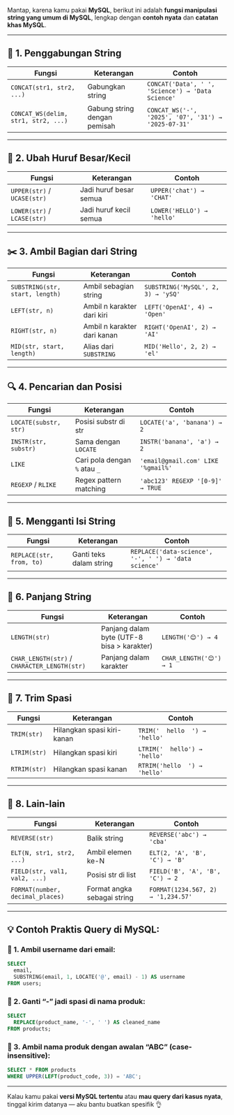 Mantap, karena kamu pakai **MySQL**, berikut ini adalah **fungsi manipulasi string yang umum di MySQL**, lengkap dengan **contoh nyata** dan **catatan khas MySQL**.

---

## 🧩 1. **Penggabungan String**

| Fungsi                              | Keterangan                   | Contoh                                              |
| ----------------------------------- | ---------------------------- | --------------------------------------------------- |
| `CONCAT(str1, str2, ...)`           | Gabungkan string             | `CONCAT('Data', ' ', 'Science') → 'Data Science'`   |
| `CONCAT_WS(delim, str1, str2, ...)` | Gabung string dengan pemisah | `CONCAT_WS('-', '2025', '07', '31') → '2025-07-31'` |

---

## 🔡 2. **Ubah Huruf Besar/Kecil**

| Fungsi                      | Keterangan             | Contoh                     |
| --------------------------- | ---------------------- | -------------------------- |
| `UPPER(str)` / `UCASE(str)` | Jadi huruf besar semua | `UPPER('chat') → 'CHAT'`   |
| `LOWER(str)` / `LCASE(str)` | Jadi huruf kecil semua | `LOWER('HELLO') → 'hello'` |

---

## ✂️ 3. **Ambil Bagian dari String**

| Fungsi                          | Keterangan                  | Contoh                             |
| ------------------------------- | --------------------------- | ---------------------------------- |
| `SUBSTRING(str, start, length)` | Ambil sebagian string       | `SUBSTRING('MySQL', 2, 3) → 'ySQ'` |
| `LEFT(str, n)`                  | Ambil n karakter dari kiri  | `LEFT('OpenAI', 4) → 'Open'`       |
| `RIGHT(str, n)`                 | Ambil n karakter dari kanan | `RIGHT('OpenAI', 2) → 'AI'`        |
| `MID(str, start, length)`       | Alias dari `SUBSTRING`      | `MID('Hello', 2, 2) → 'el'`        |

---

## 🔍 4. **Pencarian dan Posisi**

| Fungsi                | Keterangan                    | Contoh                             |
| --------------------- | ----------------------------- | ---------------------------------- |
| `LOCATE(substr, str)` | Posisi substr di str          | `LOCATE('a', 'banana') → 2`        |
| `INSTR(str, substr)`  | Sama dengan `LOCATE`          | `INSTR('banana', 'a') → 2`         |
| `LIKE`                | Cari pola dengan `%` atau `_` | `'email@gmail.com' LIKE '%gmail%'` |
| `REGEXP` / `RLIKE`    | Regex pattern matching        | `'abc123' REGEXP '[0-9]' → TRUE`   |

---

## 🔁 5. **Mengganti Isi String**

| Fungsi                   | Keterangan              | Contoh                                               |
| ------------------------ | ----------------------- | ---------------------------------------------------- |
| `REPLACE(str, from, to)` | Ganti teks dalam string | `REPLACE('data-science', '-', ' ') → 'data science'` |

---

## 🔢 6. **Panjang String**

| Fungsi                                       | Keterangan                                 | Contoh                  |
| -------------------------------------------- | ------------------------------------------ | ----------------------- |
| `LENGTH(str)`                                | Panjang dalam byte (UTF-8 bisa > karakter) | `LENGTH('😊') → 4`      |
| `CHAR_LENGTH(str)` / `CHARACTER_LENGTH(str)` | Panjang dalam karakter                     | `CHAR_LENGTH('😊') → 1` |

---

## 🧹 7. **Trim Spasi**

| Fungsi       | Keterangan                 | Contoh                        |
| ------------ | -------------------------- | ----------------------------- |
| `TRIM(str)`  | Hilangkan spasi kiri-kanan | `TRIM('  hello  ') → 'hello'` |
| `LTRIM(str)` | Hilangkan spasi kiri       | `LTRIM('  hello') → 'hello'`  |
| `RTRIM(str)` | Hilangkan spasi kanan      | `RTRIM('hello  ') → 'hello'`  |

---

## 🧪 8. **Lain-lain**

| Fungsi                           | Keterangan                  | Contoh                             |
| -------------------------------- | --------------------------- | ---------------------------------- |
| `REVERSE(str)`                   | Balik string                | `REVERSE('abc') → 'cba'`           |
| `ELT(N, str1, str2, ...)`        | Ambil elemen ke-N           | `ELT(2, 'A', 'B', 'C') → 'B'`      |
| `FIELD(str, val1, val2, ...)`    | Posisi str di list          | `FIELD('B', 'A', 'B', 'C') → 2`    |
| `FORMAT(number, decimal_places)` | Format angka sebagai string | `FORMAT(1234.567, 2) → '1,234.57'` |

---

## 💡 Contoh Praktis Query di MySQL:

### 🎯 1. Ambil username dari email:

```sql
SELECT 
  email,
  SUBSTRING(email, 1, LOCATE('@', email) - 1) AS username
FROM users;
```

### 🎯 2. Ganti “-” jadi spasi di nama produk:

```sql
SELECT 
  REPLACE(product_name, '-', ' ') AS cleaned_name
FROM products;
```

### 🎯 3. Ambil nama produk dengan awalan “ABC” (case-insensitive):

```sql
SELECT * FROM products
WHERE UPPER(LEFT(product_code, 3)) = 'ABC';
```

---

Kalau kamu pakai **versi MySQL tertentu** atau **mau query dari kasus nyata**, tinggal kirim datanya — aku bantu buatkan spesifik 👌
